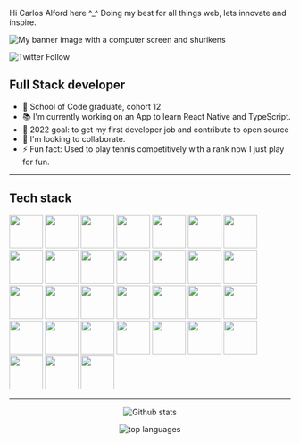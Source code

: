 Hi Carlos Alford here ^_^ Doing my best for all things web, lets innovate and inspire.

![My banner image with a computer screen and shurikens](./webshuriken-monitor-banner.png "My banner")

![Twitter Follow](https://img.shields.io/twitter/follow/webshuriken?style=social)

## Full Stack developer

- 🔭 School of Code graduate, cohort 12
- 📚 I'm currently working on an App to learn React Native and TypeScript.
- 🌱 2022 goal: to get my first developer job and contribute to open source
- 👯 I'm looking to collaborate.
- ⚡ Fun fact: Used to play tennis competitively with a rank now I just play for fun.

---
## Tech stack
<p foat="left">
  <img height="60" width="60" src="https://cdn.worldvectorlogo.com/logos/css-3.svg" />
  <img height="60" width="60" src="https://cdn.worldvectorlogo.com/logos/cpanel.svg" />
  <img height="60" width="60" src="https://cdn.worldvectorlogo.com/logos/html-1.svg" />
  <img height="60" width="60" src="https://cdn.worldvectorlogo.com/logos/apache-13.svg" />
  <img height="60" width="60" src="https://cdn.worldvectorlogo.com/logos/bootstrap-4.svg" />
  <img height="60" width="60" src="https://cdn.worldvectorlogo.com/logos/django-community.svg" />
  <img height="60" width="60" src="https://cdn.worldvectorlogo.com/logos/invision.svg" />
  <img height="60" width="60" src="https://cdn.worldvectorlogo.com/logos/logo-javascript.svg" />
  <img height="60" width="60" src="https://cdn.worldvectorlogo.com/logos/jwtio-json-web-token.svg" />
  <img height="60" width="60" src="https://cdn.worldvectorlogo.com/logos/php-1.svg" />
  <img height="60" width="60" src="https://cdn.worldvectorlogo.com/logos/nodejs-icon.svg" />
  <img height="60" width="60" src="https://cdn.worldvectorlogo.com/logos/react-1.svg" />
  <img height="60" width="60" src="https://cdn.worldvectorlogo.com/logos/visual-studio-code-1.svg" />
  <img height="60" width="60" src="https://cdn.worldvectorlogo.com/logos/mysql-3.svg" />
  <img height="60" width="60" src="https://cdn.worldvectorlogo.com/logos/git-icon.svg" />
  <img height="60" width="60" src="https://cdn.worldvectorlogo.com/logos/mongodb-icon-1.svg" />
  <img height="60" width="60" src="https://cdn.worldvectorlogo.com/logos/inkscape-logo-2.svg" />
  <img height="60" width="60" src="https://cdn.worldvectorlogo.com/logos/webpack-icon.svg" />
  <img height="60" width="60" src="https://cdn.worldvectorlogo.com/logos/wordpress-icon-1.svg" />
  <img height="60" width="60" src="https://cdn.worldvectorlogo.com/logos/notion-logo-1.svg" />
  <img height="60" width="60" src="https://cdn.worldvectorlogo.com/logos/figma-1.svg" />
  <img height="60" width="60" src="https://cdn.worldvectorlogo.com/logos/miro-2.svg" />
  <img height="60" width="60" src="https://cdn.worldvectorlogo.com/logos/express-109.svg" />
  <img height="60" width="60" src="https://cdn.worldvectorlogo.com/logos/trello.svg" />
  <img height="60" width="60" src="https://cdn.worldvectorlogo.com/logos/netlify.svg" />
  <img height="60" width="60" src="https://cdn.worldvectorlogo.com/logos/auth0.svg" />
  <img height="60" width="60" src="https://cdn.worldvectorlogo.com/logos/python-4.svg" />
  <img height="60" width="60" src="https://cdn.worldvectorlogo.com/logos/next-js.svg" />
  <img height="60" width="60" src="https://cdn.worldvectorlogo.com/logos/sublime-text.svg" />
  <img height="60" width="60" src="https://cdn.worldvectorlogo.com/logos/couchbase-1.svg" />
  <img height="60" width="60" src="https://cdn.worldvectorlogo.com/logos/heroku-4.svg" />
</p>

<!-- Working to earn this badges
<img height="60" width="60" src="https://cdn.worldvectorlogo.com/logos/tailwind-css-1-2.svg" />
<img height="60" width="60" src="https://cdn.worldvectorlogo.com/logos/firebase-1.svg" />
-->

---

<!-- by: https://github.com/anuraghazra/github-readme-stats -->
<p align="center">
  <img alt="Github stats" src="https://github-readme-stats.vercel.app/api?username=CarlosEAM&show_icons=true&custom_title=Carlos%20EAMs%20Github%20Stats&title_color=e8fafa&bg_color=59a3a3&text_color=ffd98c&icon_color=e8fafa&border_color=ffd98c" />
</p>

<p align="center">
  <img alt="top languages" src="https://github-readme-stats.vercel.app/api/top-langs/?username=webshuriken&&layout=compact&custom_title=Languages" />
</p>

